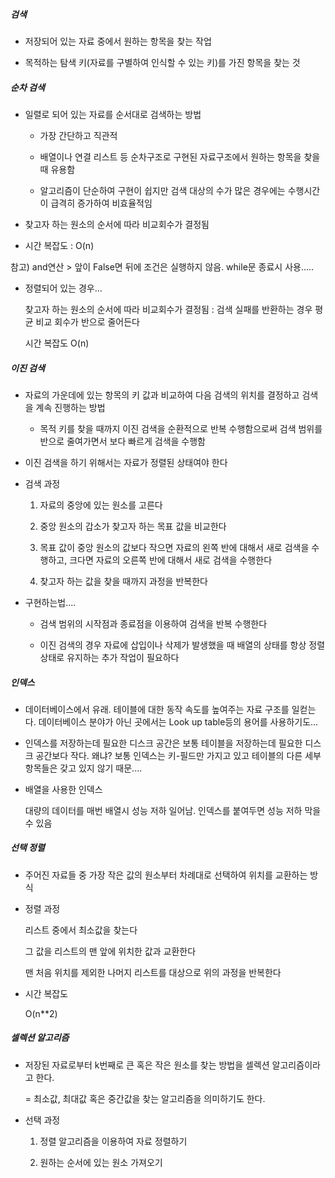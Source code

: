 ##### 검색

- 저장되어 있는 자료 중에서 원하는 항목을 찾는 작업

- 목적하는 탐색 키(자료를 구별하여 인식할 수 있는 키)를 가진 항목을 찾는 것



##### 순차 검색

- 일렬로 되어 있는 자료를 순서대로 검색하는 방법
  
  - 가장 간단하고 직관적
  
  - 배열이나 연결 리스트 등 순차구조로 구현된 자료구조에서 원하는 항목을 찾을 때 유용함
  
  - 알고리즘이 단순하여 구현이 쉽지만 검색 대상의 수가 많은 경우에는 수행시간이 급격히 증가하여 비효율적임

- 찾고자 하는 원소의 순서에 따라 비교회수가 결정됨

- 시간 복잡도 : O(n)

참고) and연산 > 앞이 False면 뒤에 조건은 실행하지 않음. while문 종료시 사용.....

- 정렬되어 있는 경우...
  
  찾고자 하는 원소의 순서에 따라 비교회수가 결정됨 : 검색 실패를 반환하는 경우 평균 비교 회수가 반으로 줄어든다
  
  시간 복잡도 O(n)



##### 이진 검색

- 자료의 가운데에 있는 항목의 키 값과 비교하여 다음 검색의 위치를 결정하고 검색을 계속 진행하는 방법
  
  - 목적 키를 찾을 때까지 이진 검색을 순환적으로 반복 수행함으로써 검색 범위를 반으로 줄여가면서 보다 빠르게 검색을 수행함

- 이진 검색을 하기 위해서는 자료가 정렬된 상태여야 한다

- 검색 과정
  
  1.  자료의 중앙에 있는 원소를 고른다
  
  2. 중앙 원소의 갑소가 찾고자 하는 목표 값을 비교한다
  
  3. 목표 값이 중앙 원소의 값보다 작으면 자료의 왼쪽 반에 대해서 새로 검색을 수행하고, 크다면 자료의 오른쪽 반에 대해서 새로 검색을 수행한다
  
  4. 찾고자 하는 값을 찾을 때까지 과정을 반복한다

- 구현하는법....
  
  - 검색 범위의 시작점과 종료점을 이용하여 검색을 반복 수행한다
  
  - 이진 검색의 경우 자료에 삽입이나 삭제가 발생했을 때 배열의 상태를 항상 정렬 상태로 유지하는 추가 작업이 필요하다



##### 인덱스

- 데이터베이스에서 유래. 테이블에 대한 동작 속도를 높여주는 자료 구조를 일컫는다. 데이터베이스 분야가 아닌 곳에서는 Look up table등의 용어를 사용하기도...

- 인덱스를 저장하는데 필요한 디스크 공간은 보통 테이블을 저장하는데 필요한 디스크 공간보다 작다. 왜냐? 보통 인덱스는 키-필드만 가지고 있고 테이블의 다른 세부 항목들은 갖고 있지 않기 때문....

- 배열을 사용한 인덱스
  
  대량의 데이터를 매번 배열시 성능 저하 일어남. 인덱스를 붙여두면 성능 저하 막을 수 있음



##### 선택 정렬

- 주어진 자료들 중 가장 작은 값의 원소부터 차례대로 선택하여 위치를 교환하는 방식

- 정렬 과정
  
  리스트 중에서 최소값을 찾는다
  
  그 값을 리스트의 맨 앞에 위치한 값과 교환한다
  
  맨 처음 위치를 제외한 나머지 리스트를 대상으로 위의 과정을 반복한다

- 시간 복잡도
  
  O(n**2)



##### 셀렉션 알고리즘

- 저장된 자료로부터 k번째로 큰 혹은 작은 원소를 찾는 방법을 셀렉션 알고리즘이라고 한다.
  
  = 최소값, 최대값 혹은 중간값을 찾는 알고리즘을 의미하기도 한다.

- 선택 과정
  
  1. 정렬 알고리즘을 이용하여 자료 정렬하기
  
  2. 원하는 순서에 있는 원소 가져오기
